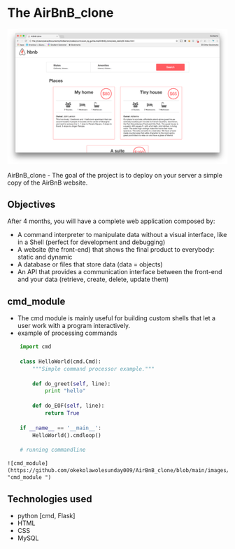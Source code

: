The AirBnB_clone
================

![AirBnB_clone](https://github.com/okekolawolesunday009/AirBnB_clone/blob/main/images/airbnb.png " AirBnB_clone")

AirBnB_clone - The goal of the project is to deploy on your server a simple copy of the AirBnB website.

## Objectives
After 4 months, you will have a complete web application composed by:

- A command interpreter to manipulate data without a visual interface, like in a Shell (perfect for development and debugging)
- A website (the front-end) that shows the final product to everybody: static and dynamic
- A database or files that store data (data = objects)
- An API that provides a communication interface between the front-end and your data (retrieve, create, delete, update them)


## cmd_module
-  The cmd module is mainly useful for building custom shells that let a user work with a program interactively.
- example of processing commands

```python
    import cmd

    class HelloWorld(cmd.Cmd):
        """Simple command processor example."""
        
        def do_greet(self, line):
            print "hello"
        
        def do_EOF(self, line):
            return True

    if __name__ == '__main__':
        HelloWorld().cmdloop()

    # running commandline
```

    ![cmd_module](https://github.com/okekolawolesunday009/AirBnB_clone/blob/main/images/code.jpg "cmd_module ")

## Technologies used
- python [cmd, Flask]
- HTML
- CSS
- MySQL

